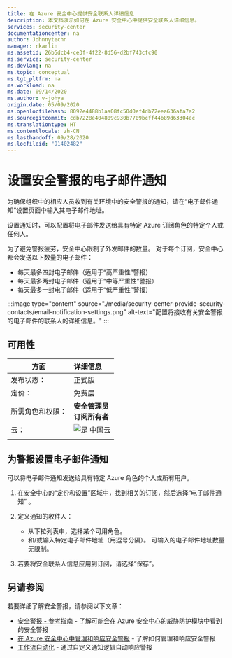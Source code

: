 ```yaml
---
title: 在 Azure 安全中心提供安全联系人详细信息
description: 本文档演示如何在 Azure 安全中心中提供安全联系人详细信息。
services: security-center
documentationcenter: na
author: Johnnytechn
manager: rkarlin
ms.assetid: 26b5dcb4-ce3f-4f22-8d56-d2bf743cfc90
ms.service: security-center
ms.devlang: na
ms.topic: conceptual
ms.tgt_pltfrm: na
ms.workload: na
ms.date: 09/14/2020
ms.author: v-johya
origin.date: 05/09/2020
ms.openlocfilehash: 8092e4488b1aa08fc50d0ef4db72eea636afa7a2
ms.sourcegitcommit: cdb7228e404809c930b7709bcff44b89d63304ec
ms.translationtype: HT
ms.contentlocale: zh-CN
ms.lasthandoff: 09/28/2020
ms.locfileid: "91402482"
---
```

# <a name="set-up-email-notifications-for-security-alerts"></a>设置安全警报的电子邮件通知 

为确保组织中的相应人员收到有关环境中的安全警报的通知，请在“电子邮件通知”设置页面中输入其电子邮件地址。

设置通知时，可以配置将电子邮件发送给具有特定 Azure 订阅角色的特定个人或任何人。 

为了避免警报疲劳，安全中心限制了外发邮件的数量。 对于每个订阅，安全中心都会发送以下数量的电子邮件：

- 每天最多四封电子邮件（适用于“高严重性”警报） 
- 每天最多两封电子邮件（适用于“中等严重性”警报） 
- 每天最多一封电子邮件（适用于“低严重性”警报） 


:::image type="content" source="./media/security-center-provide-security-contacts/email-notification-settings.png" alt-text="配置将接收有关安全警报的电子邮件的联系人的详细信息。" :::

## <a name="availability"></a>可用性

|方面|详细信息|
|----|:----|
|发布状态：|正式版|
|定价：|免费层|
|所需角色和权限：|**安全管理员**<br>**订阅所有者** |
|云：|![是](./media/icons/yes-icon.png) 中国云|
|||


## <a name="set-up-email-notifications-for-alerts"></a>为警报设置电子邮件通知 <a name="email"></a>

可以将电子邮件通知发送给具有特定 Azure 角色的个人或所有用户。

1. 在安全中心的“定价和设置”区域中，找到相关的订阅，然后选择“电子邮件通知” 。

1. 定义通知的收件人：

    - 从下拉列表中，选择某个可用角色。
    - 和/或输入特定电子邮件地址（用逗号分隔）。 可输入的电子邮件地址数量无限制。

1. 若要将安全联系人信息应用到订阅，请选择“保存”。


## <a name="see-also"></a>另请参阅
若要详细了解安全警报，请参阅以下文章：

* [安全警报 - 参考指南](alerts-reference.md) - 了解可能会在 Azure 安全中心的威胁防护模块中看到的安全警报
* [在 Azure 安全中心中管理和响应安全警报](security-center-managing-and-responding-alerts.md) - 了解如何管理和响应安全警报
* [工作流自动化](workflow-automation.md) - 通过自定义通知逻辑自动响应警报

